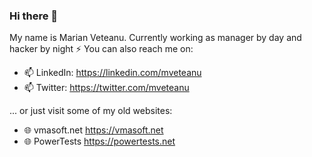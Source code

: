 ### Hi there 👋

My name is Marian Veteanu. Currently working as manager by day and hacker by night ⚡
You can also reach me on:

- 📫 LinkedIn: https://linkedin.com/mveteanu
- 📫 Twitter: https://twitter.com/mveteanu

... or just visit some of my old websites:

- 🌐 vmasoft.net https://vmasoft.net
- 🌐 PowerTests https://powertests.net
